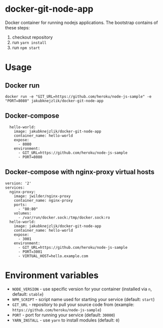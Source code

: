 # docker-git-node-app

Docker container for running nodejs applications. The bootstrap contains of these steps:

1) checkout repository
2) run `yarn install`
3) run `npm start`


# Usage

## Docker run

```
docker run -e "GIT_URL=https://github.com/heroku/node-js-sample" -e "PORT=8080" jakubknejzlik/docker-git-node-app
```

## Docker-compose

```
  hello-world:
    image: jakubknejzlik/docker-git-node-app
    container_name: hello-world
    expose:
      - 8080
    environment:
      - GIT_URL=https://github.com/heroku/node-js-sample
      - PORT=8080
```

## Docker-compose with nginx-proxy virtual hosts
```
version: '2'
services:
  nginx-proxy:
    image: jwilder/nginx-proxy
    container_name: nginx-proxy
    ports:
      - "80:80"
    volumes:
      - /var/run/docker.sock:/tmp/docker.sock:ro
  hello-world:
    image: jakubknejzlik/docker-git-node-app
    container_name: hello-world
    expose:
      - 3001
    environment:
      - GIT_URL=https://github.com/heroku/node-js-sample
      - PORT=3001
      - VIRTUAL_HOST=hello.example.com
```


# Environment variables

* `NODE_VERSION` - use specific version for your container (installed via `n`, default: `stable`)
* `NPM_SCRIPT` - script name used for starting your service (default: `start`)
* `GIT_URL` - repository to pull your source code from (example: `https://github.com/heroku/node-js-sample`)
* `PORT` - port for running your service (default: `30000`)
* `YARN_INSTALL` - use `yarn` to install modules (default: `0`)
